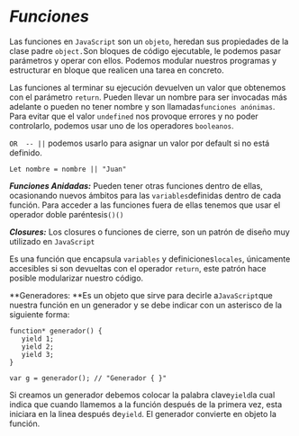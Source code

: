 # _**Funciones**_

Las funciones en `JavaScript` son un `objeto`, heredan sus propiedades de la clase padre `object.`Son bloques de código ejecutable, le podemos pasar parámetros y operar con ellos. Podemos modular nuestros programas y estructurar en bloque que realicen una tarea en concreto.

Las funciones al terminar su ejecución devuelven un valor que obtenemos con el parámetro `return`. Pueden llevar un nombre para ser invocadas más adelante o pueden no tener nombre y son llamadas`funciones anónimas`. Para evitar que el valor `undefined`  nos provoque errores y no poder controlarlo, podemos usar uno de los operadores `booleanos`.

`OR  -- ||` podemos usarlo para asignar un valor por default si no está definido.

`Let nombre = nombre || "Juan"`

_**Funciones Anidadas:**_ Pueden tener otras funciones dentro de ellas, ocasionando nuevos ámbitos para las `variables`definidas dentro de cada función. Para acceder a las funciones fuera de ellas tenemos que usar el operador doble paréntesis`()()`

_**Closures:**_  Los closures o funciones de cierre, son un patrón de diseño muy utilizado en `JavaScript`

Es una función que encapsula `variables` y definiciones`locales`, únicamente accesibles si son devueltas con el operador `return`, este patrón hace posible modularizar nuestro código.

**Generadores: **Es un objeto que sirve para decirle a`JavaScript`que nuestra función en un generador y se debe indicar con un asterisco de la siguiente forma:

```
function* generador() { 
   yield 1;
   yield 2;
   yield 3;
}

var g = generador(); // "Generador { }"
```

Si creamos un generador debemos colocar la palabra clave`yield`la cual indica que cuando llamemos a la función después de la primera vez, esta iniciara en la linea después de`yield`. El generador convierte en objeto la función.

